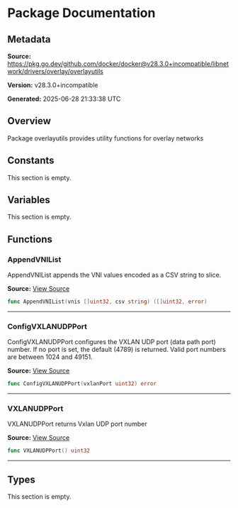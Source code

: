 # Package Documentation

## Metadata

**Source:** https://pkg.go.dev/github.com/docker/docker@v28.3.0+incompatible/libnetwork/drivers/overlay/overlayutils

**Version:** v28.3.0+incompatible

**Generated:** 2025-06-28 21:33:38 UTC

## Overview

Package overlayutils provides utility functions for overlay networks


## Constants

This section is empty.

## Variables

This section is empty.

## Functions

### AppendVNIList

AppendVNIList appends the VNI values encoded as a CSV string to slice.

**Source:** [View Source](https://github.com/docker/docker/blob/v28.3.0/libnetwork/drivers/overlay/overlayutils/utils.go#L47)  

```go
func AppendVNIList(vnis []uint32, csv string) ([]uint32, error)
```

---

### ConfigVXLANUDPPort

ConfigVXLANUDPPort configures the VXLAN UDP port (data path port) number.
If no port is set, the default (4789) is returned. Valid port numbers are
between 1024 and 49151.

**Source:** [View Source](https://github.com/docker/docker/blob/v28.3.0/libnetwork/drivers/overlay/overlayutils/utils.go#L21)  

```go
func ConfigVXLANUDPPort(vxlanPort uint32) error
```

---

### VXLANUDPPort

VXLANUDPPort returns Vxlan UDP port number

**Source:** [View Source](https://github.com/docker/docker/blob/v28.3.0/libnetwork/drivers/overlay/overlayutils/utils.go#L40)  

```go
func VXLANUDPPort() uint32
```

---

## Types

This section is empty.

